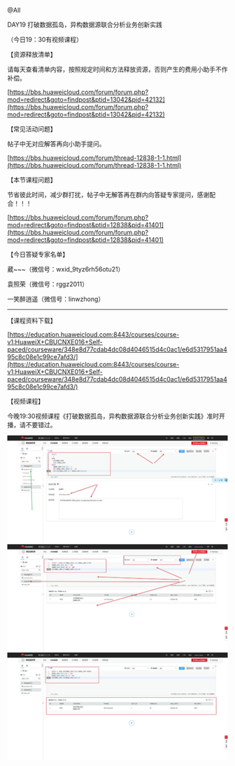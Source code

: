 @All

DAY19 打破数据孤岛，异构数据源联合分析业务创新实践

（今日19：30有视频课程）

【资源释放清单】

请每天查看清单内容，按照规定时间和方法释放资源，否则产生的费用小助手不作补偿。

[https://bbs.huaweicloud.com/forum/forum.php?mod=redirect&goto=findpost&ptid=13042&pid=42132](https://bbs.huaweicloud.com/forum/forum.php?mod=redirect&goto=findpost&ptid=13042&pid=42132)

【常见活动问题】

帖子中无对应解答再向小助手提问。

[https://bbs.huaweicloud.com/forum/thread-12838-1-1.html](https://bbs.huaweicloud.com/forum/thread-12838-1-1.html)

【本节课程问题】

节省彼此时间，减少群打扰，帖子中无解答再在群内向答疑专家提问，感谢配合！！！

[https://bbs.huaweicloud.com/forum/forum.php?mod=redirect&goto=findpost&ptid=12838&pid=41401](https://bbs.huaweicloud.com/forum/forum.php?mod=redirect&goto=findpost&ptid=12838&pid=41401)

【今日答疑专家名单】

 葳~~~（微信号：wxid_9tyz6rh56otu21）

袁照荣（微信号：rggz2011）

一笑醉逍遥（微信号：linwzhong）

------------------

【课程资料下载】

[https://education.huaweicloud.com:8443/courses/course-v1:HuaweiX+CBUCNXE016+Self-paced/courseware/348e8d77cdab4dc08d4046515d4c0ac1/e6d5317951aa495c8c08e1c99ce7afd3/](https://education.huaweicloud.com:8443/courses/course-v1:HuaweiX+CBUCNXE016+Self-paced/courseware/348e8d77cdab4dc08d4046515d4c0ac1/e6d5317951aa495c8c08e1c99ce7afd3/)

【视频课程】

今晚19:30视频课程《打破数据孤岛，异构数据源联合分析业务创新实践》准时开播，请不要错过。

![](https://raw.githubusercontent.com/latermonk/BIGDATA_21DAY/master/DAY19/PNG/DAY1901.jpg)
![](https://raw.githubusercontent.com/latermonk/BIGDATA_21DAY/master/DAY19/PNG/DAY1902.jpg)
![](https://raw.githubusercontent.com/latermonk/BIGDATA_21DAY/master/DAY19/PNG/DAY1903.jpg)
